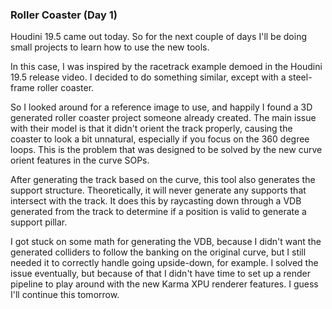 ### Roller Coaster (Day 1)

Houdini 19.5 came out today. So for the next couple of days I'll be doing
small projects to learn how to use the new tools.

In this case, I was inspired by the racetrack example demoed in the Houdini
19.5 release video. I decided to do something similar, except with a
steel-frame roller coaster.

So I looked around for a reference image to use, and happily I found a 3D
generated roller coaster project someone already created. The main issue
with their model is that it didn't orient the track properly, causing
the coaster to look a bit unnatural, especially if you focus on the 360
degree loops. This is the problem that was designed to be solved by the
new curve orient features in the curve SOPs.

After generating the track based on the curve, this tool also generates
the support structure. Theoretically, it will never generate any supports
that intersect with the track. It does this by raycasting down through
a VDB generated from the track to determine if a position is valid to
generate a support pillar.

I got stuck on some math for generating the VDB, because I didn't want
the generated colliders to follow the banking on the original curve, but
I still needed it to correctly handle going upside-down, for example.
I solved the issue eventually, but because of that I didn't have time
to set up a render pipeline to play around with the new Karma XPU
renderer features. I guess I'll continue this tomorrow.
